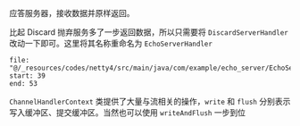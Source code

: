 应答服务器，接收数据并原样返回。

比起 Discard 抛弃服务多了一步返回数据，所以只需要将 `DiscardServerHandler` 改动一下即可。这里将其名称重命名为 `EchoServerHandler`

```reference
file: "@/_resources/codes/netty4/src/main/java/com/example/echo_server/EchoServer.java"
start: 39
end: 53
```

`ChannelHandlerContext` 类提供了大量与流相关的操作，`write` 和 `flush` 分别表示写入缓冲区、提交缓冲区。当然也可以使用 `writeAndFlush` 一步到位

‍
